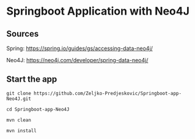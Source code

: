 # Springboot Application with Neo4J 

## Sources

Spring: https://spring.io/guides/gs/accessing-data-neo4j/

Neo4J: https://neo4j.com/developer/spring-data-neo4j/

## Start the app

    git clone https://github.com/Zeljko-Predjeskovic/Springboot-app-Neo4J.git

    cd Springboot-app-Neo4J

    mvn clean 

    mvn install




